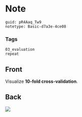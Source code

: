 # Note
```
guid: pR4Aaq_Tw9
notetype: Basic-d7a3e-4ce08
```

### Tags
```
03_evaluation
repeat
```

## Front
Visualize <b>10-fold cross-validation</b>.

## Back
<img src="paste-eff9e18a96689797af2d059cf2c986fd0a74a0b9.jpg">
